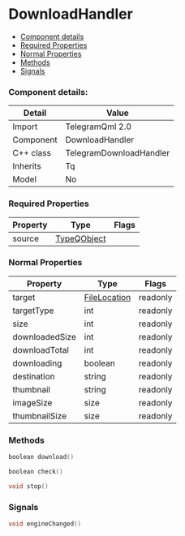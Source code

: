 # DownloadHandler

 * [Component details](#component-details)
 * [Required Properties](#required-properties)
 * [Normal Properties](#normal-properties)
 * [Methods](#methods)
 * [Signals](#signals)


### Component details:

|Detail|Value|
|------|-----|
|Import|TelegramQml 2.0|
|Component|DownloadHandler|
|C++ class|TelegramDownloadHandler|
|Inherits|Tq|
|Model|No|


### Required Properties

|Property|Type|Flags|
|--------|----|-----|
|source|[TypeQObject](typeqobject.md)||


### Normal Properties

|Property|Type|Flags|
|--------|----|-----|
|target|[FileLocation](filelocation.md)|readonly|
|targetType|int|readonly|
|size|int|readonly|
|downloadedSize|int|readonly|
|downloadTotal|int|readonly|
|downloading|boolean|readonly|
|destination|string|readonly|
|thumbnail|string|readonly|
|imageSize|size|readonly|
|thumbnailSize|size|readonly|



### Methods

```c++
boolean download()
```

```c++
boolean check()
```

```c++
void stop()
```



### Signals

```c++
void engineChanged()
```



